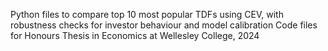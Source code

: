 Python files to compare top 10 most popular TDFs using CEV, with robustness checks for investor behaviour and model calibration
Code files for Honours Thesis in Economics at Wellesley College, 2024
